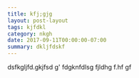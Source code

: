 ```yaml
---
title: kfj;gjg
layout: post-layout
tags: kjfdkl
category: nkgh
date: 2017-09-11T00:00:00-07:00
summary: dkljfdskf
---
```

dsfkgljfd.gkjfsd g'
fdgknfdlsg fjldhg f.hf gf
